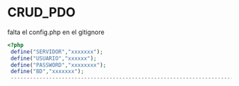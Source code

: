 # CRUD_PDO
falta el config.php en el gitignore
```php
<?php 
 define("SERVIDOR","xxxxxxx");
 define("USUARIO","xxxxxx");
 define("PASSWORD","xxxxxxxx");
 define("BD","xxxxxxx");
 ------------------------------------------------------------------------------------------------

 